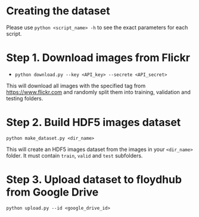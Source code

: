 # Creating the dataset

Please use `python <script_name> -h` to see the exact parameters for each script.

# Step 1. Download images from Flickr

- `python download.py --key <API_key> --secrete <API_secret>`


This will download all images with the specified tag from https://www.flickr.com and randomly split them into training, validation and testing folders.


# Step 2. Build HDF5 images dataset

`python make_dataset.py <dir_name>`

This will create an HDF5 images dataset from the images in your `<dir_name>` folder. It must contain `train`, `valid` and `test` subfolders.

# Step 3. Upload dataset to floydhub from Google Drive

`python upload.py --id <google_drive_id>`
